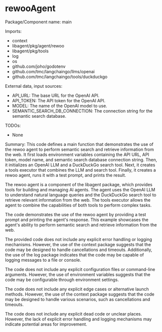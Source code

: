 # rewooAgent

Package/Component name: main

Imports:
- context
- libagent/pkg/agent/rewoo
- libagent/pkg/tools
- log
- os
- github.com/joho/godotenv
- github.com/tmc/langchaingo/llms/openai
- github.com/tmc/langchaingo/tools/duckduckgo

External data, input sources:
- API_URL: The base URL for the OpenAI API.
- API_TOKEN: The API token for the OpenAI API.
- MODEL: The name of the OpenAI model to use.
- SEMANTIC_SEARCH_DB_CONNECTION: The connection string for the semantic search database.

TODOs:
- None

Summary:
This code defines a main function that demonstrates the use of the rewoo agent to perform semantic search and retrieve information from the web. It first loads environment variables containing the API URL, API token, model name, and semantic search database connection string. Then, it initializes an OpenAI LLM and a DuckDuckGo search tool. Next, it creates a tools executor that combines the LLM and search tool. Finally, it creates a rewoo agent, runs it with a test prompt, and prints the result.

The rewoo agent is a component of the libagent package, which provides tools for building and managing AI agents. The agent uses the OpenAI LLM to understand natural language queries and the DuckDuckGo search tool to retrieve relevant information from the web. The tools executor allows the agent to combine the capabilities of both tools to perform complex tasks.

The code demonstrates the use of the rewoo agent by providing a test prompt and printing the agent's response. This example showcases the agent's ability to perform semantic search and retrieve information from the web.

The provided code does not include any explicit error handling or logging mechanisms. However, the use of the context package suggests that the code may be designed to handle cancellations and timeouts. Additionally, the use of the log package indicates that the code may be capable of logging messages to a file or console.

The code does not include any explicit configuration files or command-line arguments. However, the use of environment variables suggests that the code may be configurable through environment settings.

The code does not include any explicit edge cases or alternative launch methods. However, the use of the context package suggests that the code may be designed to handle various scenarios, such as cancellations and timeouts.

The code does not include any explicit dead code or unclear places. However, the lack of explicit error handling and logging mechanisms may indicate potential areas for improvement.